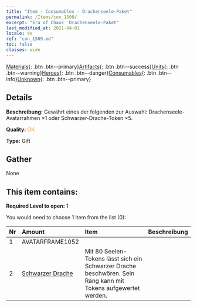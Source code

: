 ```yaml
---
title: "Item - Consumables - Drachenseele-Paket"
permalink: /Items/con_1509/
excerpt: "Era of Chaos  Drachenseele-Paket"
last_modified_at: 2021-04-01
locale: de
ref: "con_1509.md"
toc: false
classes: wide
---
```

 [Materials](/de/Items/){: .btn .btn--primary}[Artifacts](/de/Items/Artifacts/){: .btn .btn--success}[Units](/de/Items/Units/){: .btn .btn--warning}[Heroes](/de/Items/Heroes/){: .btn .btn--danger}[Consumables](/de/Items/Consumables/){: .btn .btn--info}[Unknown](/de/Items/Unknown/){: .btn .btn--primary}

## Details
 **Beschreibung:** Gewährt eines der folgenden zur Auswahl: Drachenseele-Avatarrahmen ×1 oder Schwarzer-Drache-Token ×5.

 **Quality:** <span style="color: #FF8C00">OK</span>

 **Type:** Gift

## Gather

  None

## This item contains:

 **Required Level to open:** 1

 You would need to choose 1 item from the list (0):

  | Nr | Amount |     Item    | Beschreibung |
  |:---|:-------|:------------|:-----------:|
  | 1 | AVATARFRAME1052 | 
  | 2 | [Schwarzer Drache](/de/Items/unt_250/) | Mit 80 Seelen-Tokens lässt sich ein Schwarzer Drache beschwören. Sein Rang kann mit Tokens aufgewertet werden. | 
